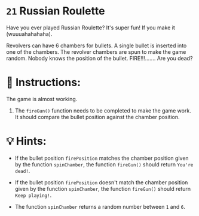 # `21` Russian Roulette
Have you ever played Russian Roulette? It's super fun! If you make it (wuuuahahahaha).

Revolvers can have 6 chambers for bullets. A single bullet is inserted into one of the chambers. The revolver chambers are spun to make the game random. Nobody knows the position of the bullet. FIRE!!!....... Are you dead?

#  📝 Instructions:
The game is almost working.

1. The `fireGun()` function needs to be completed to make the game work. It should compare the bullet position against the chamber position.
#  💡 Hints:
- If the bullet position `firePosition` matches the chamber position given by the function `spinChamber`, the function `fireGun()` should return `You're dead!`.

- If the bullet position `firePosition` doesn't match the chamber position given by the function `spinChamber`, the function `fireGun()` should return `Keep playing!`.

- The function `spinChamber` returns a random number between `1` and `6`.